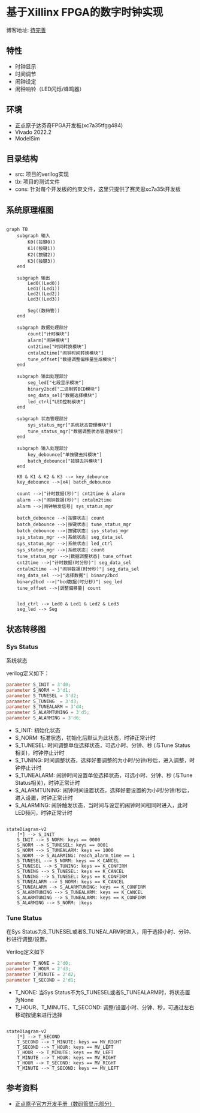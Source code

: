 # 基于Xillinx FPGA的数字时钟实现

博客地址: [待完善]()

## 特性

- 时钟显示
- 时间调节
- 闹钟设定
- 闹钟响铃（LED闪烁/蜂鸣器）

## 环境

- 正点原子达芬奇FPGA开发板(xc7a35tfgg484)
- Vivado 2022.2
- ModelSim

## 目录结构

- src: 项目的verilog实现
- tb: 项目的测试文件
- cons: 针对每个开发板的约束文件，这里只提供了赛灵思xc7a35t开发板

## 系统原理框图

```mermaid

graph TB
    subgraph 输入
        K0((按键0))
        K1((按键1))
        K2((按键2))
        K3((按键3))
    end
    
    subgraph 输出
        Led0((Led0))
        Led1((Led1))
        Led2((Led2))
        Led3((Led3))

        Seg((数码管))
    end

    subgraph 数据处理部分
        count["计时模块"]
        alarm["闹钟模块"]
        cnt2time["时间转换模块"]
        cntalm2time["闹钟时间转换模块"]
        tune_offset["数据调整偏移量生成模块"]
    end

    subgraph 输出处理部分
        seg_led["七段显示模块"]
        binary2bcd["二进制转BCD模块"]
        seg_data_sel["数据选择模块"]
        led_ctrl["LED控制模块"]
    end
    
    subgraph 状态管理部分
        sys_status_mgr["系统状态管理模块"]
        tune_status_mgr["数据调整状态管理模块"]
    end

    subgraph 输入处理部分
        key_debounce["单按键去抖模块"]
        batch_debounce["按键去抖模块"]
    end

    K0 & K1 & K2 & K3 --> key_debounce
    key_debounce -->|x4| batch_debounce

    count -->|"计时数据(秒)"| cnt2time & alarm
    alarm -->|"闹钟数据(秒)"| cntalm2time
    alarm -->|闹钟触发信号| sys_status_mgr
    
    batch_debounce -->|按键状态| count
    batch_debounce -->|按键状态| tune_status_mgr
    batch_debounce -->|按键状态| sys_status_mgr
    sys_status_mgr -->|系统状态| seg_data_sel
    sys_status_mgr -->|系统状态| led_ctrl
    sys_status_mgr -->|系统状态| count
    tune_status_mgr -->|数据调整状态| tune_offset
    cnt2time -->|"计时数据(时分秒)"| seg_data_sel
    cntalm2time -->|"闹钟数据(时分秒)"| seg_data_sel
    seg_data_sel -->|"选择数据"| binary2bcd
    binary2bcd -->|"bcd数据(时分秒)"| seg_led
    tune_offset -->|调整偏移量| count


    led_ctrl --> Led0 & Led1 & Led2 & Led3
    seg_led --> Seg

```

## 状态转移图

### Sys Status

系统状态

verilog定义如下：
```verilog
parameter S_INIT = 3'd0;
parameter S_NORM = 3'd1;
parameter S_TUNESEL = 3'd2;
parameter S_TUNING  = 3'd3;
parameter S_TUNEALARM = 3'd4;
parameter S_ALARMTUNING = 3'd5;
parameter S_ALARMING = 3'd6;
```

- S_INIT: 初始化状态
- S_NORM: 标准状态，初始化后默认为此状态，时钟正常计时
- S_TUNESEL: 时间调整单位选择状态，可选小时、分钟、秒 (与Tune Status相关)，时钟停止计时
- S_TUNING: 时间调整状态，选择好要调整的为小时/分钟/秒后，进入调整，时钟停止计时
- S_TUNEALARM: 闹钟时间设置单位选择状态，可选小时、分钟、秒 (与Tune Status相关)，时钟正常计时
- S_ALARMTUNING: 闹钟时间设置状态，选择好要设置的为小时/分钟/秒后，进入设置，时钟正常计时
- S_ALARMING: 闹铃触发状态，当时间与设定的闹钟时间相同时进入，此时LED频闪，时钟正常计时

```mermaid

stateDiagram-v2
    [*] --> S_INIT
    S_INIT --> S_NORM: keys == 0000
    S_NORM --> S_TUNESEL: keys == 0001
    S_NORM --> S_TUNEALARM: keys == 1000
    S_NORM --> S_ALARMING: reach_alarm_time == 1
    S_TUNESEL --> S_NORM: keys == K_CANCEL
    S_TUNESEL --> S_TUNING: keys == K_CONFIRM
    S_TUNING --> S_TUNESEL: keys == K_CANCEL
    S_TUNING --> S_TUNESEL: keys == K_CONFIRM
    S_TUNEALARM --> S_NORM: keys == K_CANCEL
    S_TUNEALARM --> S_ALARMTUNING: keys == K_CONFIRM
    S_ALARMTUNING --> S_TUNEALARM: keys == K_CANCEL
    S_ALARMTUNING --> S_TUNEALARM: keys == K_CONFIRM
    S_ALARMING --> S_NORM: |keys

```

### Tune Status

在Sys Status为S_TUNESEL或者S_TUNEALARM时进入，用于选择小时、分钟、秒进行调整/设置。

Verilog定义如下
```verilog
parameter T_NONE = 2'd0;
parameter T_HOUR = 2'd3;
parameter T_MINUTE = 2'd2;
parameter T_SECOND = 2'd1;
```

- T_NONE: 当Sys Status不为S_TUNESEL或者S_TUNEALARM时，将状态置为None
- T_HOUR、T_MINUTE、T_SECOND: 调整/设置小时、分钟、秒，可通过左右移动按键来进行选择

```mermaid

stateDiagram-v2
    [*] --> T_SECOND
    T_SECOND --> T_MINUTE: keys == MV_RIGHT
    T_SECOND --> T_HOUR: keys == MV_LEFT
    T_HOUR --> T_MINUTE: keys == MV_LEFT
    T_MINUTE --> T_HOUR: keys == MV_RIGHT
    T_HOUR --> T_SECOND: keys == MV_RIGHT
    T_MINUTE --> T_SECOND: keys == MV_LEFT

```

## 参考资料
- [正点原子官方开发手册（数码管显示部分）](http://47.111.11.73/docs/boards/fpga/zdyz_dafenqi.html)
